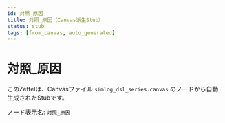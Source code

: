 ```yaml
---
id: 対照_原因
title: 対照_原因（Canvas派生Stub）
status: stub
tags: [from_canvas, auto_generated]
---
```


# 対照_原因

このZettelは、Canvasファイル `simlog_dsl_series.canvas` のノードから自動生成されたStubです。

ノード表示名: `対照_原因`
